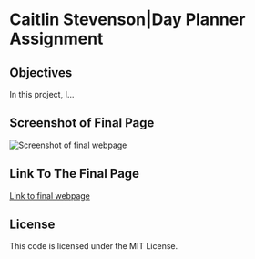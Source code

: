 # Caitlin Stevenson|Day Planner Assignment

## Objectives

In this project, I...

## Screenshot of Final Page

![Screenshot of final webpage](./assets/images/PENDING)

## Link To The Final Page

[Link to final webpage](PENDING)

## License

This code is licensed under the MIT License.